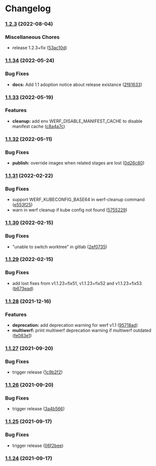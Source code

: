 # Changelog

### [1.2.3](https://www.github.com/werf/werf/compare/v1.1.34...v1.2.3) (2022-08-04)


### Miscellaneous Chores

* release 1.2.3+fix ([53ac10d](https://www.github.com/werf/werf/commit/53ac10d3151e9128c585997c034ad44fe4f071e7))

### [1.1.34](https://www.github.com/werf/werf/compare/v1.1.33...v1.1.34) (2022-05-24)


### Bug Fixes

* **docs:** Add 1.1 adoption notice about release existance ([2f81633](https://www.github.com/werf/werf/commit/2f8163399caa0eebece0d66442f9bb9c3eaef5c7))

### [1.1.33](https://www.github.com/werf/werf/compare/v1.1.32...v1.1.33) (2022-05-19)


### Features

* **cleanup:** add env WERF_DISABLE_MANIFEST_CACHE to disable manifest cache ([c8a4a7c](https://www.github.com/werf/werf/commit/c8a4a7c6e31cf5d69842e5dc990c9b32c341183f))

### [1.1.32](https://www.github.com/werf/werf/compare/v1.1.31...v1.1.32) (2022-05-11)


### Bug Fixes

* **publish:** override images when related stages are lost ([0d26c80](https://www.github.com/werf/werf/commit/0d26c80f6fd08bc87ee6e2de1786fbc2d68a1448))

### [1.1.31](https://www.github.com/werf/werf/compare/v1.1.30...v1.1.31) (2022-02-22)


### Bug Fixes

* support WERF_KUBECONFIG_BASE64 in werf-cleanup command ([e553f25](https://www.github.com/werf/werf/commit/e553f258ed3ddb3f96ae3c01b7917177247fbe53))
* warn in werf cleanup if kube config not found ([5755229](https://www.github.com/werf/werf/commit/5755229fd719d6b7d9da9c4f90a9855a8fe5df5f))

### [1.1.30](https://www.github.com/werf/werf/compare/v1.1.29...v1.1.30) (2022-02-15)


### Bug Fixes

* "unable to switch worktree" in gitlab ([2ef0735](https://www.github.com/werf/werf/commit/2ef0735353ca8bb3d309c8529d2010eb25724842))

### [1.1.29](https://www.github.com/werf/werf/compare/v1.1.28...v1.1.29) (2022-02-15)


### Bug Fixes

* add lost fixes from v1.1.23+fix51, v1.1.23+fix52 and v1.1.23+fix53 ([b673ead](https://www.github.com/werf/werf/commit/b673eadd8f0885a3d6b832f663e7ca3471d53461))

### [1.1.28](https://www.github.com/werf/werf/compare/v1.1.27...v1.1.28) (2021-12-16)


### Features

* **deprecation:** add deprecation warning for werf v1.1 ([95718ad](https://www.github.com/werf/werf/commit/95718adc5ed321f4088379b5a8b0f6a56015afe1))
* **multiwerf:** print multiwerf deprecation warning if multiwerf outdated ([fe083e1](https://www.github.com/werf/werf/commit/fe083e1e1f6dddedcc4790949789ebad3bbd2435))

### [1.1.27](https://www.github.com/werf/werf/compare/v1.1.26...v1.1.27) (2021-09-20)


### Bug Fixes

* trigger release ([1c9b2f2](https://www.github.com/werf/werf/commit/1c9b2f23ba17fe9bee916f29935501c06f74a7a7))

### [1.1.26](https://www.github.com/werf/werf/compare/v1.1.25...v1.1.26) (2021-09-20)


### Bug Fixes

* trigger release ([3a4b566](https://www.github.com/werf/werf/commit/3a4b5664fa27c962d8d075909796576d8d8bee4d))

### [1.1.25](https://www.github.com/werf/werf/compare/v1.1.24...v1.1.25) (2021-09-17)


### Bug Fixes

* trigger release ([06f2bee](https://www.github.com/werf/werf/commit/06f2beeed37f55b8a996ca73686fc4416315925a))

### [1.1.24](https://www.github.com/werf/werf/compare/v1.1.23+fix50...v1.1.24) (2021-09-17)
